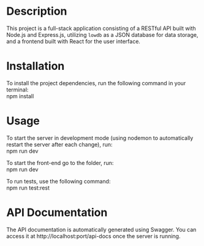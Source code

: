 # Description
This project is a full-stack application consisting of a RESTful API built with Node.js and Express.js, utilizing `lowdb` as a JSON database for data storage, and a frontend built with React for the user interface.

# Installation
To install the project dependencies, run the following command in your terminal: <br>
npm install

# Usage

To start the server in development mode (using nodemon to automatically restart the server after each change), run: <br>
npm run dev

To start the front-end go to the folder, run: <br>
npm run dev

To run tests, use the following command:<br>
npm run test:rest


# API Documentation
The API documentation is automatically generated using Swagger. You can access it at http://localhost:port/api-docs once the server is running.
